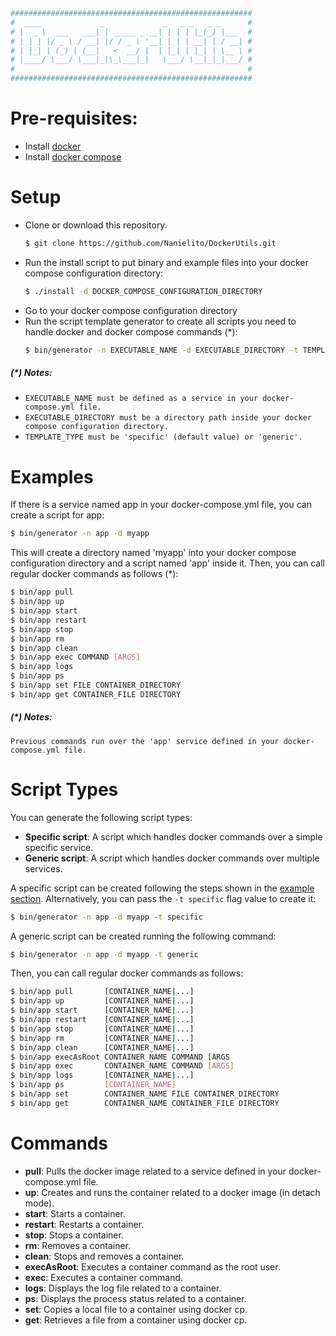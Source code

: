 ```sh
######################################################
#  ____             _             _   _ _   _ _      #
# |  _ \  ___   ___| | _____ _ __| | | | |_(_) |___  #
# | | | |/ _ \ / __| |/ / _ \ '__| | | | __| | / __| #
# | |_| | (_) | (__|   <  __/ |  | |_| | |_| | \__ \ #
# |____/ \___/ \___|_|\_\___|_|   \___/ \__|_|_|___/ #
#                                                    #
######################################################
```
# Pre-requisites:
* Install [docker]
* Install [docker compose]

# Setup
* Clone or download this repository.
    ```sh
    $ git clone https://github.com/Nanielito/DockerUtils.git
    ```
* Run the install script to put binary and example files into your docker compose configuration directory:
    ```sh
    $ ./install -d DOCKER_COMPOSE_CONFIGURATION_DIRECTORY
    ```
* Go to your docker compose configuration directory
* Run the script template generator to create all scripts you need to handle docker and docker compose commands (*):
    ```sh
    $ bin/generator -n EXECUTABLE_NAME -d EXECUTABLE_DIRECTORY -t TEMPLATE_TYPE
    ```
##### (*) Notes:
* `EXECUTABLE_NAME must be defined as a service in your docker-compose.yml file.`
* `EXECUTABLE_DIRECTORY must be a directory path inside your docker compose configuration directory.`
* `TEMPLATE_TYPE must be 'specific' (default value) or 'generic'.`
  
# Examples
If there is a service named app in your docker-compose.yml file, you can create a script for app:
```sh
$ bin/generator -n app -d myapp
```
This will create a directory named 'myapp' into your docker compose configuration directory and a script named 'app'
inside it. Then, you can call regular docker commands as follows (*):
```sh
$ bin/app pull
$ bin/app up
$ bin/app start
$ bin/app restart
$ bin/app stop
$ bin/app rm
$ bin/app clean
$ bin/app exec COMMAND [ARGS]
$ bin/app logs
$ bin/app ps
$ bin/app set FILE CONTAINER_DIRECTORY
$ bin/app get CONTAINER_FILE DIRECTORY
```
##### (*) Notes:
`Previous commands run over the 'app' service defined in your docker-compose.yml file.`

# Script Types
You can generate the following script types:
* **Specific script**: A script which handles docker commands over a simple specific service.
* **Generic script**: A script which handles docker commands over multiple services.

A specific script can be created following the steps shown in the [example section](#examples). Alternatively, you can
pass the `-t specific` flag value to  create it:
```sh
$ bin/generator -n app -d myapp -t specific
```
A generic script can be created running the following command:
```sh
$ bin/generator -n app -d myapp -t generic
```
Then, you can call regular docker commands as follows:
```sh
$ bin/app pull       [CONTAINER_NAME|...]
$ bin/app up         [CONTAINER_NAME|...]
$ bin/app start      [CONTAINER_NAME|...]
$ bin/app restart    [CONTAINER_NAME|...]
$ bin/app stop       [CONTAINER_NAME|...]
$ bin/app rm         [CONTAINER_NAME|...]
$ bin/app clean      [CONTAINER_NAME|...]
$ bin/app execAsRoot CONTAINER_NAME COMMAND [ARGS
$ bin/app exec       CONTAINER_NAME COMMAND [ARGS]
$ bin/app logs       [CONTAINER_NAME|...]
$ bin/app ps         [CONTAINER_NAME]
$ bin/app set        CONTAINER_NAME FILE CONTAINER_DIRECTORY
$ bin/app get        CONTAINER_NAME CONTAINER_FILE DIRECTORY
```

# Commands
* **pull**: Pulls the docker image related to a service defined in your docker-compose.yml file.
* **up**: Creates and runs the container related to a docker image (in detach mode).
* **start**: Starts a container.
* **restart**: Restarts a container.
* **stop**: Stops a container.
* **rm**: Removes a container.
* **clean**: Stops and removes a container.
* **execAsRoot**: Executes a container command as the root user.
* **exec**: Executes a container command.
* **logs**: Displays the log file related to a container.
* **ps**: Displays the process status related to a container.
* **set**: Copies a local file to a container using docker cp.
* **get**: Retrieves a file from a container using docker cp.

[//]: # (Reference links)
[docker]: <https://docs.docker.com/engine/installation/#server>
[docker compose]: <https://docs.docker.com/compose/install/>
